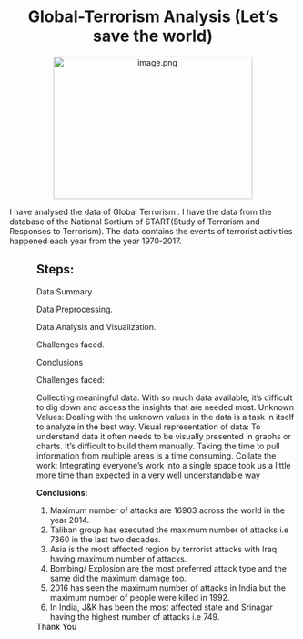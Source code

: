 <h1 align="center">Global-Terrorism Analysis (Let’s save the world)</h1>
<p align="center"> 
<img src=https://media.giphy.com/media/l0HlCjhxMSf6OEX96/giphy.gif alt="image.png" width="350px" height="250px">
  </p>
<p>I have analysed the data of Global Terrorism . I have the data from the database of the National Sortium of START(Study of Terrorism and Responses to Terrorism).
The data contains the events of terrorist activities happened each year from the year 1970-2017.</p>
<ul>
<ul>
 <h2> Steps: </h2> 
<p>Data Summary</p>
<p>Data Preprocessing.</p>
<p>Data Analysis and Visualization.</p>
<p>Challenges faced.</p>
<p>Conclusions</p>
  
  
<p>Challenges faced:</p>
<p>
Collecting meaningful data: With so much data available, it’s difficult to dig down and access the insights that are needed most.
Unknown Values: Dealing with the unknown values in the data is a task in itself to analyze in the best way. 
Visual representation of data: To understand data it often needs to be visually presented in graphs or charts. It’s difficult to build them manually. Taking the time to pull information from multiple areas is a time consuming. 
Collate the work: Integrating everyone’s work into a single space took us a little more time than expected in a very well understandable way
  </p>
 <b>Conclusions:</b>
  <ol>
<li>Maximum number of attacks are 16903 across the world in the year 2014.</li> 
<li>Taliban group has executed the maximum number of attacks i.e 7360 in the last two decades.</li> 
<li>Asia is the most affected region by terrorist attacks with Iraq having maximum number of attacks.</li>
<li>Bombing/ Explosion are the most preferred attack type and the same did the maximum damage too. </li>
<li>2016 has seen the maximum number of attacks in India but the maximum number of people were killed in 1992.</li> 
<li>In India, J&K has been the most affected state and Srinagar having the highest number of attacks i.e 749.</li>
  </ol>
  <h><font color="r"> Thank You</font></h>
